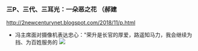 ### 三P、三代、三耳光：一朵恶之花 （郝建
http://2newcenturynet.blogspot.com/2018/11/p.html
- 冯主席面对摄像机表达忠心："荣升是长官的厚爱，路遥知马力，我会继续为挡、为百姓服务的
![](https://mmbiz.qpic.cn/mmbiz_jpg/NFrBBsKPw8pfpbJXBE41c9HA9rhFd3uc2rrFGC4PremDRNaRNm666mYCherL1vOrjqDjUNRC3hhW7dtHO2Pmjw/640)